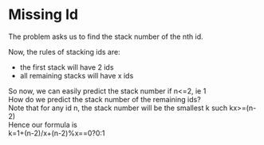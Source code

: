 # Missing Id

The problem asks us to find the stack number of the nth id.<br>

Now, the rules of stacking ids are:
- the first stack will have 2 ids
- all remaining stacks will have x ids

So now, we can easily predict the stack number if n<=2, ie 1<br>
How do we predict the stack number of the remaining ids?<br>
Note that for any id n, the stack number will be the smallest k such kx>=(n-2)<br>
Hence our formula is<br>
k=1+(n-2)/x+(n-2)%x==0?0:1
